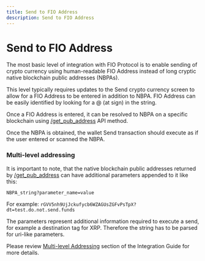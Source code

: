 ```yaml
---
title: Send to FIO Address
description: Send to FIO Address
---
```


# Send to FIO Address

The most basic level of integration with FIO Protocol is to enable sending of crypto currency using human-readable FIO Address instead of long cryptic native blockchain public addresses (NBPAs).

This level typically requires updates to the Send crypto currency screen to allow for a FIO Address to be entered in addition to NBPA. FIO Address can be easily identified by looking for a @ (at sign) in the string.

Once a FIO Address is entered, it can be resolved to NBPA on a specific blockchain using [/get_pub_address]({{site.baseurl}}/pages/api/fio-api/#post-/get_pub_address) API method.

Once the NBPA is obtained, the wallet Send transaction should execute as if the user entered or scanned the NBPA.

### Multi-level addressing

It is important to note, that the native blockchain public addresses returned by [/get_pub_address]({{site.baseurl}}/pages/api/fio-api/#post-/get_pub_address) can have additional parameters appended to it like this:

`NBPA_string?parameter_name=value`

For example: `rGVV5nh9UjJckufycb6WZAGUsZGFvPsTpX?dt=test.do.not.send.funds`

The parameters represent additional information required to execute a send, for example a destination tag for XRP. Therefore the string has to be parsed for uri-like parameters.

Please review [Multi-level Addressing]({{site.baseurl}}/docs/integration-guide/mapping#multi-level-addressing) section of the Integration Guide for more details.
